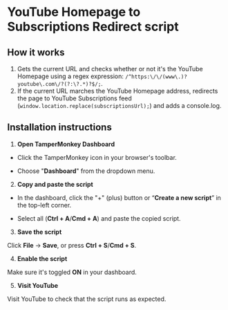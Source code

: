 # YouTube Homepage to Subscriptions Redirect script

## How it works

1. Gets the current URL and checks whether or not it's the YouTube Homepage using a regex expression:
`/^https:\/\/(www\.)?youtube\.com\/?(?:\?.*)?$/;`.
2. If the current URL marches the YouTube Homepage address, redirects the page to YouTube Subscriptions feed (`window.location.replace(subscriptionsUrl);`) and adds a console.log.

## Installation instructions

1. **Open TamperMonkey Dashboard**

* Click the TamperMonkey icon in your browser's toolbar.

* Choose "**Dashboard**" from the dropdown menu.

2. **Copy and paste the script**

* In the dashboard, click the "+" (plus) button or “**Create a new script**” in the top-left corner.

* Select all (**Ctrl + A**/**Cmd + A**) and paste the copied script.

3. **Save the script**

Click **File** → **Save**, or press **Ctrl + S**/**Cmd + S**.

4. **Enable the script**

Make sure it's toggled **ON** in your dashboard.

5. **Visit YouTube**

Visit YouTube to check that the script runs as expected.